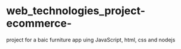 # web_technologies_project-ecommerce-
project for a baic furniture app uing JavaScript, html, css and nodejs
